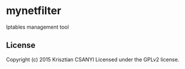 # mynetfilter
Iptables management tool

## License
Copyright (c) 2015 Krisztian CSANYI Licensed under the GPLv2 license.
